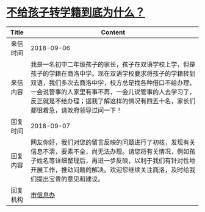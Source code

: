 # [不给孩子转学籍到底为什么？](http://www.shangluo.gov.cn/zmhd/ldxxxx.jsp?urltype=leadermail.LeaderMailContentUrl&wbtreeid=1112&leadermailid=4905)

| Title |                                                                        Content                                                                         |
|:-----:|--------------------------------------------------------------------------------------------------------------------------------------------------------|
| 来信时间  | 2018-09-06                                                                                                                                             |
| 来信内容  | 我是一名初中二年级孩子的家长，孩子在双语学校上学，但是孩子的学籍在商洛中学。现在双语学校要求将孩子的学籍转到双语，我们多次去商洛中学，校方总是找各种借口不给办理，一会说管事的人家里有事不再，一会儿说管事的人去学习了，反正就是不给办理；据我了解这样的情况有四五十名，家长们都很着急，请政府领导过问一下！ |
| 回复时间  | 2018-09-07                                                                                                                                             |
| 回复内容  | 网友你好，我们对您的留言反映的问题进行了初核，发现有关信息不清，要素不全，尚无法办理。请您将有关情况，例如孩子姓名等详细整理后，再进一步反映，以利于我们有针对性地开展工作，推动问题的解决。欢迎您继续关注商洛，及时给我们提出宝贵的意见和建议。                               |
| 回复机构  | [市信息办](../../category/agencies/市信息办.md)                                                                                                                |